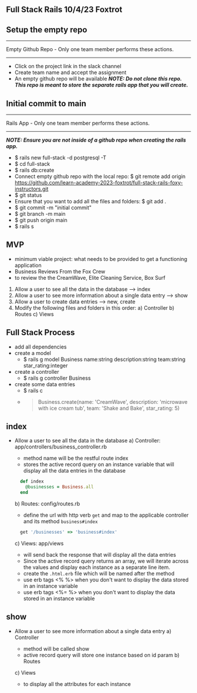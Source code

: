 ## Full Stack Rails 10/4/23 Foxtrot

## Setup the empty repo
***
Empty Github Repo - Only one team member performs these actions.
***
- Click on the project link in the slack channel
- Create team name and accept the assignment
- An empty github repo will be available
***NOTE: Do not clone this repo. This repo is meant to store the separate rails app that you will create.***

## Initial commit to main
***
Rails App - Only one team member performs these actions.
***
***NOTE: Ensure you are not inside of a github repo when creating the rails app.***
- $ rails new full-stack -d postgresql -T
- $ cd full-stack
- $ rails db:create
- Connect empty github repo with the local repo: $ git remote add origin https://github.com/learn-academy-2023-foxtrot/full-stack-rails-foxy-instructors.git
- $ git status
- Ensure that you want to add all the files and folders: $ git add .
- $ git commit -m "initial commit"
- $ git branch -m main
- $ git push origin main
- $ rails s

## MVP
- minimum viable project: what needs to be provided to get a functioning application
- Business Reviews From the Fox Crew
- to review the the CreamWave, Elite Cleaning Service, Box Surf
1) Allow a user to see all the data in the database --> index
2) Allow a user to see more information about a single data entry --> show
3) Allow a user to create data entries --> new, create
4) Modify the following files and folders in this order:
  a) Controller
  b) Routes
  c) Views

## Full Stack Process
- add all dependencies
- create a model
  - $ rails g model Business name:string description:string team:string star_rating:integer
- create a controller
  - $ rails g controller Business
- create some data entries
  - $ rails c
  - > Business.create(name: 'CreamWave', description: 'microwave with ice cream tub', team: 'Shake and Bake', star_rating: 5)

## index
- Allow a user to see all the data in the database
  a) Controller: app/controllers/business_controller.rb
    - method name will be the restful route index
    - stores the active record query on an instance variable that will display all the data entries in the database
    ```rb
      def index
        @businesses = Business.all
      end
    ```

  b) Routes: config/routes.rb
    - define the url with http verb `get` and map to the applicable controller and its method `business#index`
    ```rb
      get '/businesses' => 'business#index'
    ```

  c) Views: app/views
    - will send back the response that will display all the data entries
    - Since the active record query returns an array, we will iterate across the values and display each instance as a separate line item.
    - create the `.html.erb` file which will be named after the method
    - use erb tags <% %> when you don't want to display the data stored in an instance variable 
    - use erb tags <%= %> when you don't want to display the data stored in an instance variable 

## show
- Allow a user to see more information about a single data entry
  a) Controller
    - method will be called show
    - active record query will store one instance based on id param
  b) Routes

  c) Views
    - to display all the attributes for each instance

